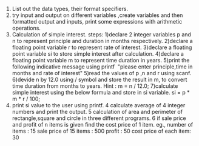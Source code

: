 1) 	List out the data types, their format specifiers. 
2)	try input and output on different variables ,create variables and then formatted output and inputs, print some expressions with arithmetic operations.
3)	Calculation of simple interest.
steps:
1)declare 2 integer variables p and n to represent principle and duration in months respectively.
2)declare a floating point variable r to represent rate of interest.
3)declare a floating point variable si to store simple interest after calculation.
4)declare a floating point variable m to represent time duration in years.
5)print the following indicative message using printf
 "please enter principle,time in months and rate of interest"
5)read the values of p ,n and r using scanf.
6)devide n by 12.0 using / symbol and store the result in m, to convert time duration from months to years.
Hint : m = n / 12.0;
7)calculate simple interest using the below formula and store in si variable.
si = p * m * r / 100;
8) print si value to the user using printf.
4 	calculate average of 4 integer numbers and print the output.
5 	calculation of area and perimeter of rectangle,square and circle in three different programs.
6 	if sale price and profit of n items is given find the cost price of 1 item.
eg., number of items : 15
        sale price of 15 items : 500
        profit : 50
        cost price of each item: 30


